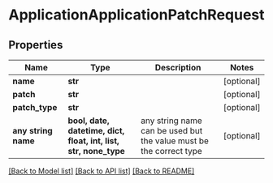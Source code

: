 # ApplicationApplicationPatchRequest


## Properties
Name | Type | Description | Notes
------------ | ------------- | ------------- | -------------
**name** | **str** |  | [optional] 
**patch** | **str** |  | [optional] 
**patch_type** | **str** |  | [optional] 
**any string name** | **bool, date, datetime, dict, float, int, list, str, none_type** | any string name can be used but the value must be the correct type | [optional]

[[Back to Model list]](../README.md#documentation-for-models) [[Back to API list]](../README.md#documentation-for-api-endpoints) [[Back to README]](../README.md)


